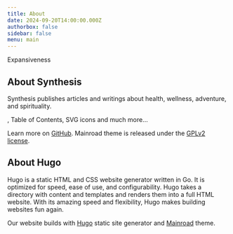 ```yaml
---
title: About
date: 2024-09-20T14:00:00.000Z
authorbox: false
sidebar: false
menu: main
---
```


Expansiveness

## About Synthesis

Synthesis publishes articles and writings about health, wellness, adventure, and spirituality.

, Table of Contents, SVG icons and much more…

Learn more on [GitHub](https://github.com/vimux/mainroad). Mainroad theme is released under the
[GPLv2 license](https://github.com/vimux/mainroad/blob/master/LICENSE.md).

## About Hugo

Hugo is a static HTML and CSS website generator written in Go. It is optimized for speed, ease of use, and
configurability. Hugo takes a directory with content and templates and renders them into a full HTML website. With its
amazing speed and flexibility, Hugo makes building websites fun again.

Our website builds with [Hugo](https://gohugo.io/) static site generator and
[Mainroad](https://github.com/vimux/mainroad) theme.